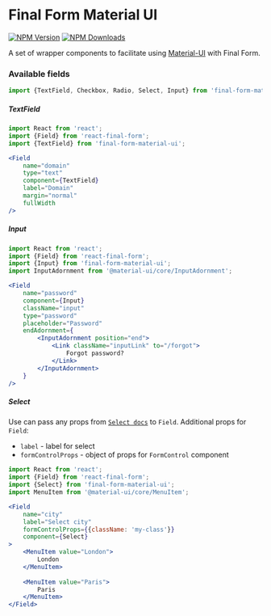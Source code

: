 # Final Form Material UI
[![NPM Version](https://img.shields.io/npm/v/final-form-material-ui.svg?style=flat-square)](https://www.npmjs.com/package/final-form-material-ui)
[![NPM Downloads](https://img.shields.io/npm/dm/final-form-material-ui.svg?style=flat-square)](https://www.npmjs.com/package/final-form-material-ui)

A set of wrapper components to facilitate using [Material-UI](https://github.com/mui-org/material-ui) with Final Form.

### Available fields
```jsx
import {TextField, Checkbox, Radio, Select, Input} from 'final-form-material-ui';
```

##### TextField
```jsx
import React from 'react';
import {Field} from 'react-final-form';
import {TextField} from 'final-form-material-ui';

<Field
    name="domain"
    type="text"
    component={TextField}
    label="Domain"
    margin="normal"
    fullWidth
/>
```

##### Input
```jsx
import React from 'react';
import {Field} from 'react-final-form';
import {Input} from 'final-form-material-ui';
import InputAdornment from '@material-ui/core/InputAdornment';

<Field
	name="password"
	component={Input}
	className="input"
	type="password"
	placeholder="Password"
	endAdornment={
		<InputAdornment position="end">
			<Link className="inputLink" to="/forgot">
				Forgot password?
			</Link>
		</InputAdornment>
	}
/>
```

##### Select
Use can pass any props from [`Select docs`](https://material-ui.com/api/select/) to `Field`.
Additional props for `Field`:
* `label` - label for select
* `formControlProps` - object of props for `FormControl` component

```jsx
import React from 'react';
import {Field} from 'react-final-form';
import {Select} from 'final-form-material-ui';
import MenuItem from '@material-ui/core/MenuItem';

<Field
    name="city"
    label="Select city"
    formControlProps={{className: 'my-class'}}
    component={Select}
>
    <MenuItem value="London">
        London
    </MenuItem>
    
    <MenuItem value="Paris">
        Paris
    </MenuItem>
</Field>
```
